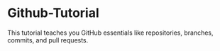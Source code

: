 # Github-Tutorial
This tutorial teaches you GitHub essentials like repositories, branches, commits, and pull requests.
